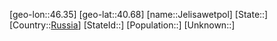 ﻿---
location: [40.68,46.35]
type: City
tags:
- geo/City


SpocWebEntityId: 31184
isDeleted: false
confidential: public

---
[geo-lon::46.35]
[geo-lat::40.68]
[name::Jelisawetpol]
[State::]
[Country::[Russia](geo/Continent/Europe/Russia.md)]
[StateId::]
[Population::]
[Unknown::]

